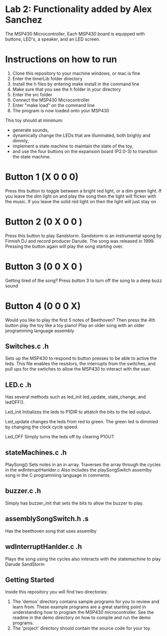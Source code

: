 # Lab 2: Functionality added by Alex Sanchez

The MSP430 Microcontroller, Each MSP430 board is equipped with buttons, LED's, a speaker, and an LED screen. 

# Instructions on how to run

1. Clone this repository to your machine windows, or mac is fine
2. Enter the timerLib folder directory
3. Install the h files by entering make install in the command line
4. Make sure that you see the h folder in your directory
4. Enter the src folder
5. Connect the MSP430 Microcontroller
6. Enter "make load" on the command line
7. The program is now loaded onto your MSP430

This toy should at minimum:

* generate sounds,
* dynamically change the LEDs that are illuminated, both brighly and dimmly,
* implement a state machine to maintain the state of the toy,
* and use the four buttons on the expansion board (P2.0-3) to transition the state machine.

# Button 1 (X 0 0 0)

Press this button to toggle between a bright red light, or a dim green light. If you leave the dim light on and play the song then the light will flicker with the music. If you leave the solid red light on then the light will just stay on

# Button 2 (0 X 0 0 )

Press this button to play Sandstorm. Sandstorm is an instrumental spong by Finnish DJ and record producer Darude. The song was released in 1999. Pressing the button again will play the song starting over. 

# Button 3 (0 0 X 0 )

Getting tired of the song? Press button 3 to turn off the song to a deep buzz sound

# Button 4 (0 0 0 X)

Would you like to play the first 5 notes of Beethoven? Then press the 4th button play the toy like a toy piano! Play an older song with an older programming language assembly

## Switches.c .h 
Sets up the MSP430 to respond to button presses to be able to active the leds. This file enables the resistors, the interrupts from the switches, and pull ups for the swtiches to allow the MSP430 to interact with the user.

## LED.c .h 
Has several methods such as led_init led_update, state_change, and ledOFF(). 

Led_init 
Initializes the leds to P1DIR to attatch the bits to the led output. 

Led_update changes the leds from red to green. The green led is dimmied by changing the clock cycle speed.

Led_OFF
Simply turns the leds off by clearing P1OUT

## stateMachines.c .h 

PlaySong()
Sets notes in an in array. Traverses the array through the cycles in the wdInteruptHanlder.c Also includes the playSongSwitch assemlby song in the C programming language in comments.

## buzzer.c .h 
Simply has buzzer_init that sets the bits to allow the buzzer to play.

## assemblySongSwitch.h .s
Has the beethoven song that uses assemlby

## wdInterruptHanlder.c .h
Plays the song using the cycles also interacts with the statemachine to play Darude SandStorm

## Getting Started 

Inside this repository you will find two directories:
1. The 'demos' directory contains sample programs for you to review and learn from. These example programs are a great starting point in understanding how to program the MSP430 microcontroller. See the readme in the demo directory on how to compile and run the demo programs.
2. The 'project' directory should contain the source code for your toy.

